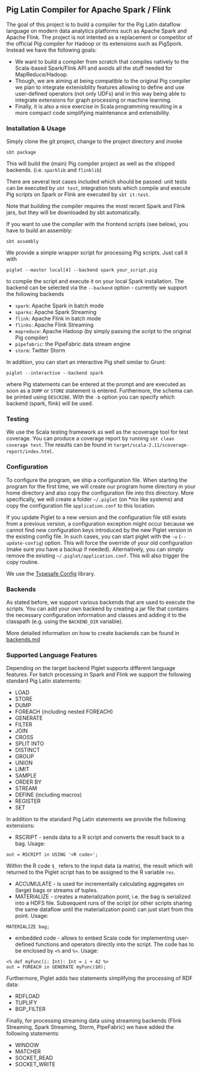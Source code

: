 ## Pig Latin Compiler for Apache Spark / Flink ##

The goal of this project is to build a compiler for the Pig Latin dataflow language on modern data analytics
platforms such as Apache Spark and Apache Flink. The project is not intented as a replacement or competitor of
the official Pig compiler for Hadoop or its extensions such as PigSpork. Instead we have the following goals:

 * We want to build a compiler from scratch that compiles natively to the Scala-based Spark/Flink API and avoids all the
   stuff needed for MapReduce/Hadoop.
 * Though, we are aiming at being compatible to the original Pig compiler we plan to integrate extenisiblity features
   allowing to define and use user-defined operators (not only UDFs) and in this way being able to integrate extensions
   for graph processing or machine learning.
 * Finally, it is also a nice exercise in Scala programming resulting in a more compact code simplifying maintenance
   and extensibility.

### Installation & Usage ###

Simply clone the git project, change to the project directory and invoke

```
sbt package
```

This will build the (main) Pig compiler project as well as the shipped backends.
(i.e. `sparklib` and `flinklib`)

There are several test cases included which should be passed: unit
tests can be executed by `sbt test`, integration tests which compile
and execute Pig scripts on Spark or Flink are executed by `sbt it:test`.

Note that building the compiler requires the most recent Spark and Flink jars, but they will be downloaded by sbt automatically.

If you want to use the compiler with the frontend scripts (see below),
you have to build an assembly:

```
sbt assembly
```

We provide a simple wrapper script for processing Pig scripts. Just call it with

```
piglet --master local[4] --backend spark your_script.pig
```

to compile the script and execute it on your local Spark
installation. The backend can be selected via the `--backend` option - currently
we support the following backends 
 * `spark`: Apache Spark in batch mode
 * `sparks`: Apache Spark Streaming
 * `flink`: Apache Flink in batch mode
 * `flinks`: Apache Flink Streaming
 * `mapreduce`: Apache Hadoop (by simply passing the script to the original Pig compiler)
 * `pipefabric`: the PipeFabric data stream engine
 * `storm`: Twitter Storm
   

In addition, you can start an interactive Pig shell similar to Grunt:

```
piglet --interactive --backend spark
```

where Pig statements can be entered at the prompt and are executed as soon as
a `DUMP` or `STORE` statement is entered. Furthermore, the schema can be printed using `DESCRIBE`.
With the `-b` option you can specify which backend (spark, flink) will be used.

### Testing ###

We use the Scala testing framework as well as the scoverage tool for test coverage. You can produce
a coverage report by running `sbt clean coverage test`. The results can be found in
`target/scala-2.11/scoverage-report/index.html`.

### Configuration ###

To configure the program, we ship a configuration file. When starting the program for the first time, we will create our program home directory in your home directory and also copy the configuration file into this directory.
More specifically, we will create a folder `~/.piglet` (on *nix like systems) and copy the configuration file `application.conf` to this location.

If you update Piglet to a new version and the configuration file still exists from a previous version, a configuration exception might occur because we cannot find new configuration keys introduced by the new Piglet version in the existing config file. In such cases, you can start piglet with the `-u` (`--update-config`) option. This will force the override of your old configuration (make sure you have a backup if needed). Alternatively, you can simply remove the existing `~/.piglet/application.conf`. This will also trigger the copy routine.

We use the [Typesafe Config](https://github.com/typesafehub/config/) library.

### Backends ###

As stated before, we support various backends that are used to execute the scripts. You can add your own backend by creating a jar file that contains the necessary configuration information and
classes and adding it to the classpath (e.g. using the `BACKEND_DIR` variable).

More detailed information on how to create backends can be found in [backends.md](backends.md)

### Supported Language Features ###

Depending on the target backend Piglet supports different language features. For batch processing in Spark and Flink we support the following standard Pig Latin statements:
 * LOAD
 * STORE
 * DUMP
 * FOREACH (including nested FOREACH)
 * GENERATE
 * FILTER
 * JOIN
 * CROSS
 * SPLIT INTO
 * DISTINCT
 * GROUP
 * UNION
 * LIMIT
 * SAMPLE
 * ORDER BY
 * STREAM
 * DEFINE (including macros)
 * REGISTER
 * SET
 
In addition to the standard Pig Latin statements we provide the following extensions:
 * RSCRIPT - sends data to a R script and converts the result back to a bag. Usage:
 
 ```
 out = RSCRIPT in USING '<R code>';
 ```
 Within the R code `$_` refers to the input data (a matrix), the result which will returned to the Piglet script has to be assigned to the R variable `res`.
 * ACCUMULATE - is used for incrementally calculating aggregates on (large) bags or streams of tuples.
 * MATERIALIZE - creates a materialization point, i.e. the bag is serialized into a HDFS file. Subsequent runs of the script (or other scripts sharing the same dataflow until the materialization point) can just start from this point. Usage:

```
MATERIALIZE bag;
``` 
 * embedded code - allows to embed Scala code for implementing user-defined functions and operators directly into the script. The code has to be enclosed by `<%` and `%>`. Usage:

```
<% def myFunc(i: Int): Int = i + 42 %>
out = FOREACH in GENERATE myFunc($0);
```
 
Furthermore, Piglet adds two statements simplifying the processing of RDF data:
 * RDFLOAD
 * TUPLIFY
 * BGP_FILTER
 
Finally, for processing streaming data using streaming backends (Flink Streaming, Spark Streaming, Storm, PipeFabric) we have added the following statements:
 * WINDOW
 * MATCHER
 * SOCKET_READ
 * SOCKET_WRITE
